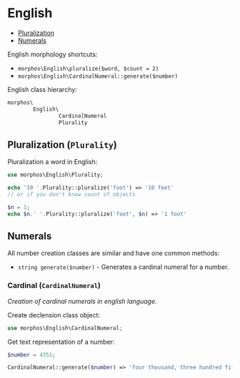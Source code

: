# English

* [Pluralization](#Pluralization)
* [Numerals](#Numerals)

English morphology shortcuts:

- `morphos\English\pluralize($word, $count = 2)`
- `morphos\English\CardinalNumeral::generate($number)`

English class hierarchy:

```php
morphos\
        English\
                CardinalNumeral
                Plurality
```

## Pluralization (`Plurality`)
Pluralization a word in English:

```php
use morphos\English\Plurality;

echo '10 '.Plurality::pluralize('foot') => '10 feet'
// or if you don't know count of objects

$n = 1;
echo $n.' '.Plurality::pluralize('foot', $n) => '1 foot'
```

## Numerals

All number creation classes are similar and have one common methods:

- `string generate($number)` - Generates a cardinal numeral for a number.

### Cardinal (`CardinalNumeral`)

_Creation of cardinal numerals in english language._

Create declension class object:

```php
use morphos\English\CardinalNumeral;
```

Get text representation of a number:

```php
$number = 4351;

CardinalNumeral::generate($number) => 'four thousand, three hundred fifty-one'
```

